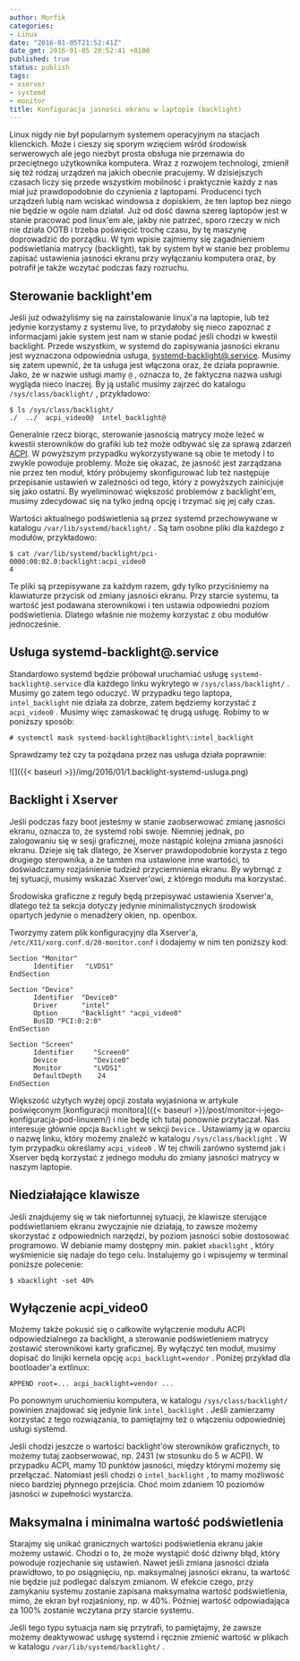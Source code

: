 ```yaml
---
author: Morfik
categories:
- Linux
date: "2016-01-05T21:52:41Z"
date_gmt: 2016-01-05 20:52:41 +0100
published: true
status: publish
tags:
- xserver
- systemd
- monitor
title: Konfiguracja jasności ekranu w laptopie (backlight)
---
```


Linux nigdy nie był popularnym systemem operacyjnym na stacjach klienckich. Może i cieszy się sporym
wzięciem wśród środowisk serwerowych ale jego niezbyt prosta obsługa nie przemawia do przeciętnego
użytkownika komputera. Wraz z rozwojem technologi, zmienił się też rodzaj urządzeń na jakich
obecnie pracujemy. W dzisiejszych czasach liczy się przede wszystkim mobilność i praktycznie każdy z
nas miał już prawdopodobnie do czynienia z laptopami. Producenci tych urządzeń lubią nam wciskać
windowsa z dopiskiem, że ten laptop bez niego nie będzie w ogóle nam działał. Już od dość dawna
szereg laptopów jest w stanie pracować pod linux'em ale, jakby nie patrzeć, sporo rzeczy w nich nie
działa OOTB i trzeba poświęcić trochę czasu, by tę maszynę doprowadzić do porządku. W tym wpisie
zajmiemy się zagadnieniem podświetlania matrycy (backlight), tak by system był w stanie bez problemu
zapisać ustawienia jasności ekranu przy wyłączaniu komputera oraz, by potrafił je także wczytać
podczas fazy rozruchu.

<!--more-->
## Sterowanie backlight'em

Jeśli już odważyliśmy się na zainstalowanie linux'a na laptopie, lub też jedynie korzystamy z
systemu live, to przydałoby się nieco zapoznać z informacjami jakie system jest nam w stanie podać
jeśli chodzi w kwestii backlight. Przede wszystkim, w systemd do zapisywania jasności ekranu jest
wyznaczona odpowiednia usługa,
[systemd-backlight@.service](https://www.freedesktop.org/software/systemd/man/systemd-backlight@.service.html).
Musimy się zatem upewnić, że ta usługa jest włączona oraz, że działa poprawnie. Jako, że w nazwie
usługi mamy `@` , oznacza to, że faktyczna nazwa usługi wygląda nieco inaczej. By ją ustalić musimy
zajrzeć do katalogu `/sys/class/backlight/` , przykładowo:

    $ ls /sys/class/backlight/
    ./  ../  acpi_video0@  intel_backlight@

Generalnie rzecz biorąc, sterowanie jasnością matrycy może leżeć w kwestii sterowników do grafiki
lub też może odbywać się za sprawą zdarzeń [ACPI](https://pl.wikipedia.org/wiki/ACPI). W powyższym
przypadku wykorzystywane są obie te metody i to zwykle powoduje problemy. Może się okazać, że
jasność jest zarządzana nie przez ten moduł, który próbujemy skonfigurować lub też następuje
przepisanie ustawień w zależności od tego, który z powyższych zainicjuje się jako ostatni. By
wyeliminować większość problemów z backlight'em, musimy zdecydować się na tylko jedną opcję i
trzymać się jej cały czas.

Wartości aktualnego podświetlenia są przez systemd przechowywane w katalogu
`/var/lib/systemd/backlight/` . Są tam osobne pliki dla każdego z modułów, przykładowo:

    $ cat /var/lib/systemd/backlight/pci-0000:00:02.0:backlight:acpi_video0
    4

Te pliki są przepisywane za każdym razem, gdy tylko przyciśniemy na klawiaturze przycisk od zmiany
jasności ekranu. Przy starcie systemu, ta wartość jest podawana sterownikowi i ten ustawia
odpowiedni poziom podświetlenia. Dlatego właśnie nie możemy korzystać z obu modułów jednocześnie.

## Usługa systemd-backlight@.service

Standardowo systemd będzie próbował uruchamiać usługę `systemd-backlight@.service` dla każdego linku
wykrytego w `/sys/class/backlight/` . Musimy go zatem tego oduczyć. W przypadku tego laptopa,
`intel_backlight` nie działa za dobrze, zatem będziemy korzystać z `acpi_video0` . Musimy więc
zamaskować tę drugą usługę. Robimy to w poniższy sposób:

    # systemctl mask systemd-backlight@backlight\:intel_backlight

Sprawdzamy też czy ta pożądana przez nas usługa działa poprawnie:

![]({{< baseurl >}}/img/2016/01/1.backlight-systemd-usluga.png)

## Backlight i Xserver

Jeśli podczas fazy boot jesteśmy w stanie zaobserwować zmianę jasności ekranu, oznacza to, że
systemd robi swoje. Niemniej jednak, po zalogowaniu się w sesji graficznej, może nastąpić kolejna
zmiana jasności ekranu. Dzieje się tak dlatego, że Xserver prawdopodobnie korzysta z tego drugiego
sterownika, a że tamten ma ustawione inne wartości, to doświadczamy rozjaśnienie tudzież
przyciemnienia ekranu. By wybrnąć z tej sytuacji, musimy wskazać Xserver'owi, z którego modułu ma
korzystać.

Środowiska graficzne z reguły będą przepisywać ustawienia Xserver'a, dlatego też ta sekcja dotyczy
jedynie minimalistycznych środowisk opartych jedynie o menadżery okien, np. openbox.

Tworzymy zatem plik konfiguracyjny dla Xserver'a, `/etc/X11/xorg.conf.d/20-monitor.conf` i dodajemy
w nim ten poniższy kod:

    Section "Monitor"
          Identifier   "LVDS1"
    EndSection

    Section "Device"
          Identifier  "Device0"
          Driver      "intel"
          Option      "Backlight" "acpi_video0"
          BusID "PCI:0:2:0"
    EndSection

    Section "Screen"
          Identifier     "Screen0"
          Device         "Device0"
          Monitor        "LVDS1"
          DefaultDepth    24
    EndSection

Większość użytych wyżej opcji została wyjaśniona w artykule poświęconym [konfiguracji
monitora]({{< baseurl >}}/post/monitor-i-jego-konfiguracja-pod-linuxem/) i nie będę ich tutaj
ponownie przytaczał. Nas interesuje głównie opcja `Backlight` w sekcji `Device` . Ustawiamy ją w
oparciu o nazwę linku, który możemy znaleźć w katalogu `/sys/class/backlight` . W tym przypadku
określamy `acpi_video0` . W tej chwili zarówno systemd jak i Xserver będą korzystać z jednego
modułu do zmiany jasności matrycy w naszym laptopie.

## Niedziałające klawisze

Jeśli znajdujemy się w tak niefortunnej sytuacji, że klawisze sterujące podświetlaniem ekranu
zwyczajnie nie działają, to zawsze możemy skorzystać z odpowiednich narzędzi, by poziom jasności
sobie dostosować programowo. W debianie mamy dostępny min. pakiet `xbacklight` , który wyśmienicie
się nadaje do tego celu. Instalujemy go i wpisujemy w terminal poniższe polecenie:

    $ xbacklight -set 40%

## Wyłączenie acpi\_video0

Możemy także pokusić się o całkowite wyłączenie modułu ACPI odpowiedzialnego za backlight, a
sterowanie podświetleniem matrycy zostawić sterownikowi karty graficznej. By wyłączyć ten moduł,
musimy dopisać do linijki kernela opcję `acpi_backlight=vendor` . Poniżej przykład dla bootloader'a
extlinux:

    APPEND root=... acpi_backlight=vendor ...

Po ponownym uruchomieniu komputera, w katalogu `/sys/class/backlight/` powinien znajdować się
jedynie link `intel_backlight` . Jeśli zamierzamy korzystać z tego rozwiązania, to pamiętajmy też o
włączeniu odpowiedniej usługi systemd.

Jeśli chodzi jeszcze o wartości backlight'ów sterowników graficznych, to możemy tutaj zaobserwować,
np. 2431 (w stosunku do 5 w ACPI). W przypadku ACPI, mamy 10 punktów jasności, między którymi możemy
się przełączać. Natomiast jeśli chodzi o `intel_backlight` , to mamy możliwość nieco bardziej
płynnego przejścia. Choć moim zdaniem 10 poziomów jasności w zupełności wystarcza.

## Maksymalna i minimalna wartość podświetlenia

Starajmy się unikać granicznych wartości podświetlenia ekranu jakie możemy ustawić. Chodzi o to, że
może wystąpić dość dziwny błąd, który powoduje rozjechanie się ustawień. Nawet jeśli zmiana jasności
działa prawidłowo, to po osiągnięciu, np. maksymalnej jasności ekranu, ta wartość nie będzie już
podlegać dalszym zmianom. W efekcie czego, przy zamykaniu systemu zostanie zapisana maksymalna
wartość podświetlenia, mimo, że ekran był rozjaśniony, np. w 40%. Później wartość odpowiadająca za
100% zostanie wczytana przy starcie systemu.

Jeśli tego typu sytuacja nam się przytrafi, to pamiętajmy, że zawsze możemy deaktywować usługę
systemd i ręcznie zmienić wartość w plikach w katalogu `/var/lib/systemd/backlight/` .
